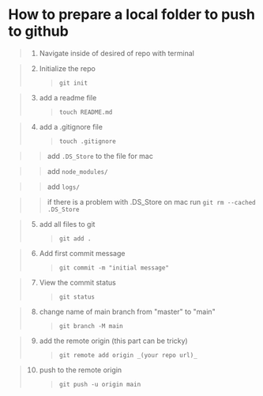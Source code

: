 # How to prepare a local folder to push to github

> 1.  Navigate inside of desired of repo with terminal

> 2.  Initialize the repo
>     > `git init`

> 3.  add a readme file
>     > `touch README.md`

> 4.  add a .gitignore file
>     > `touch .gitignore`

> > add `.DS_Store` to the file for mac

> > add `node_modules/`

> > add `logs/`

> > if there is a problem with .DS_Store on mac run `git rm --cached .DS_Store`

> 5.  add all files to git
>     > `git add .`

> 6.  Add first commit message
>     > `git commit -m "initial message"`

> 7.  View the commit status
>     > `git status`

> 8. change name of main branch from "master" to "main"
>    > `git branch -M main`

> 9. add the remote origin (this part can be tricky)
>    > `git remote add origin _(your repo url)_`

> 10. push to the remote origin
>     > `git push -u origin main`
